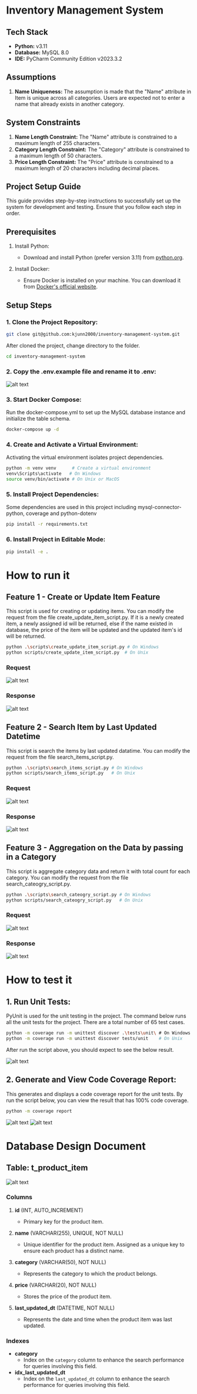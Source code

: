 # Inventory Management System 
## Tech Stack

- **Python:** v3.11
- **Database:** MySQL 8.0
- **IDE:** PyCharm Community Edition v2023.3.2

## Assumptions

1. **Name Uniqueness:** The assumption is made that the "Name" attribute in Item is unique across all categories. Users are expected not to enter a name that already exists in another category.

## System Constraints

1. **Name Length Constraint:** The "Name" attribute is constrained to a maximum length of 255 characters.
2. **Category Length Constraint:** The "Category" attribute is constrained to a maximum length of 50 characters.
3. **Price Length Constraint:** The "Price" attribute is constrained to a maximum length of 20 characters including decimal places.


## Project Setup Guide

This guide provides step-by-step instructions to successfully set up the system for development and testing. Ensure that you follow each step in order.

## Prerequisites

1. Install Python:
   - Download and install Python (prefer version 3.11) from [python.org](https://www.python.org/).

2. Install Docker:
   - Ensure Docker is installed on your machine. You can download it from [Docker's official website](https://www.docker.com/).

## Setup Steps

### 1. Clone the Project Repository:

```bash
git clone git@github.com:kjunn2000/inventory-management-system.git
````

After cloned the project, change directory to the folder.

```bash
cd inventory-management-system 
````

### 2. Copy the .env.example file and rename it to .env:
![alt text](https://github.com/kjunn2000/inventing_management_system_readme_image/blob/main/image%20(30).png?raw=true)


### 3. Start Docker Compose:

Run the docker-compose.yml to set up the MySQL database instance and initialize the table schema.

```bash
docker-compose up -d
```

### 4. Create and Activate a Virtual Environment:

Activating the virtual environment isolates project dependencies.

```bash
python -m venv venv      # Create a virtual environment
venv\Scripts\activate   # On Windows
source venv/bin/activate # On Unix or MacOS
```

### 5. Install Project Dependencies:

Some dependencies are used in this project including mysql-connector-python, coverage and python-dotenv

```bash
pip install -r requirements.txt
```

### 6. Install Project in Editable Mode:

```bash
pip install -e .
```


# How to run it

## Feature 1 - Create or Update Item Feature

This script is used for creating or updating items. You can modify the request from the file create_update_item_script.py. If it is a newly created item, a newly assigned id will be returned, else if the name existed in database, the price of the item will be updated and the updated item's id will be returned.

```bash
python .\scripts\create_update_item_script.py # On Windows
python scripts/create_update_item_script.py  # On Unix
```
### Request
![alt text](https://github.com/kjunn2000/inventing_management_system_readme_image/blob/main/image%20(34).png?raw=true)
### Response
![alt text](https://github.com/kjunn2000/inventing_management_system_readme_image/blob/main/img_6.png?raw=true)


## Feature 2 - Search Item by Last Updated Datetime

This script is search the items by last updated datatime. You can modify the request from the file search_items_script.py.

```bash
python .\scripts\search_items_script.py # On Windows
python scripts/search_items_script.py   # On Unix
```
### Request
![alt text](https://github.com/kjunn2000/inventing_management_system_readme_image/blob/main/img_9.png?raw=true)
### Response
![alt text](https://github.com/kjunn2000/inventing_management_system_readme_image/blob/main/img_11.png?raw=true)

## Feature 3 - Aggregation on the Data by passing in a Category 

This script is aggregate category data and return it with total count for each category. You can modify the request from the file search_cateogry_script.py.

```bash
python .\scripts\search_cateogry_script.py # On Windows
python scripts/search_cateogry_script.py   # On Unix
```
### Request
![alt text](https://github.com/kjunn2000/inventing_management_system_readme_image/blob/main/img_5.png?raw=true)
### Response
![alt text](https://github.com/kjunn2000/inventing_management_system_readme_image/blob/main/img_10.png?raw=true)



# How to test it
## 1. Run Unit Tests:

PyUnit is used for the unit testing in the project. The command below runs all the unit tests for the project. There are a total number of 65 test cases.

```bash
python -m coverage run -m unittest discover .\tests\unit\ # On Windows
python -m coverage run -m unittest discover tests/unit    # On Unix
```

After run the script above, you should expect to see the below result.

![alt text](https://github.com/kjunn2000/inventing_management_system_readme_image/blob/main/image%20(35).png?raw=true)

## 2. Generate and View Code Coverage Report:

This generates and displays a code coverage report for the unit tests. By run the script below, you can view the result that has 100% code coverage.

```bash
python -m coverage report
```
![alt text](https://github.com/kjunn2000/inventing_management_system_readme_image/blob/main/image%20(36).png?raw=true)
![alt text](https://github.com/kjunn2000/inventing_management_system_readme_image/blob/main/image%20(37).png?raw=true)



# Database Design Document

## Table: t_product_item

![alt text](https://github.com/kjunn2000/inventing_management_system_readme_image/blob/main/image%20(38).png?raw=true)

### Columns
1. **id** (INT, AUTO_INCREMENT)
   - Primary key for the product item.

2. **name** (VARCHAR(255), UNIQUE, NOT NULL)
   - Unique identifier for the product item. Assigned as a unique key to ensure each product has a distinct name.

3. **category** (VARCHAR(50), NOT NULL)
   - Represents the category to which the product belongs.

4. **price** (VARCHAR(20), NOT NULL)
   - Stores the price of the product item.

5. **last_updated_dt** (DATETIME, NOT NULL)
   - Represents the date and time when the product item was last updated.

### Indexes
- **category**
  - Index on the `category` column to enhance the search performance for queries involving this field.
- **idx_last_updated_dt**
  - Index on the `last_updated_dt` column to enhance the search performance for queries involving this field.
